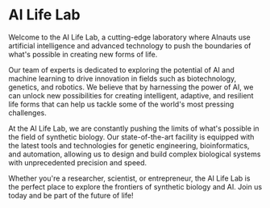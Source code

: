 <!--
Write me markdown content of website with wallpaper:

"A futuristic laboratory where AInauts use AI and advanced technology to create new forms of life."

The header of the page should not be copy of the text but rather a real content of the website which is using this wallpaper.
-->

<!--font:Montserrat-->

# AI Life Lab

Welcome to the AI Life Lab, a cutting-edge laboratory where AInauts use artificial intelligence and advanced technology to push the boundaries of what's possible in creating new forms of life.

Our team of experts is dedicated to exploring the potential of AI and machine learning to drive innovation in fields such as biotechnology, genetics, and robotics. We believe that by harnessing the power of AI, we can unlock new possibilities for creating intelligent, adaptive, and resilient life forms that can help us tackle some of the world's most pressing challenges.

At the AI Life Lab, we are constantly pushing the limits of what's possible in the field of synthetic biology. Our state-of-the-art facility is equipped with the latest tools and technologies for genetic engineering, bioinformatics, and automation, allowing us to design and build complex biological systems with unprecedented precision and speed.

Whether you're a researcher, scientist, or entrepreneur, the AI Life Lab is the perfect place to explore the frontiers of synthetic biology and AI. Join us today and be part of the future of life!
